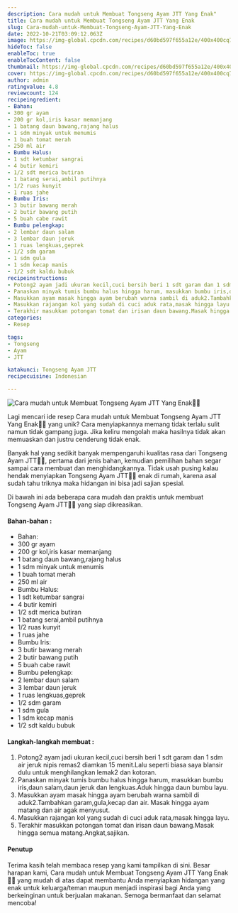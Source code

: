 ```yaml
---
description: Cara mudah untuk Membuat Tongseng Ayam JTT Yang Enak"
title: Cara mudah untuk Membuat Tongseng Ayam JTT Yang Enak
slug: Cara-mudah-untuk-Membuat-Tongseng-Ayam-JTT-Yang-Enak
date: 2022-10-21T03:09:12.063Z
image: https://img-global.cpcdn.com/recipes/d60bd597f655a12e/400x400cq70/photo.jpg
hideToc: false
enableToc: true
enableTocContent: false
thumbnail: https://img-global.cpcdn.com/recipes/d60bd597f655a12e/400x400cq70/photo.jpg
cover: https://img-global.cpcdn.com/recipes/d60bd597f655a12e/400x400cq70/photo.jpg
author: admin
ratingvalue: 4.8
reviewcount: 124
recipeingredient:
- Bahan:
- 300 gr ayam
- 200 gr kol,iris kasar memanjang
- 1 batang daun bawang,rajang halus
- 1 sdm minyak untuk menumis
- 1 buah tomat merah
- 250 ml air
- Bumbu Halus:
- 1 sdt ketumbar sangrai
- 4 butir kemiri
- 1/2 sdt merica butiran
- 1 batang serai,ambil putihnya
- 1/2 ruas kunyit
- 1 ruas jahe
- Bumbu Iris:
- 3 butir bawang merah
- 2 butir bawang putih
- 5 buah cabe rawit
- Bumbu pelengkap:
- 2 lembar daun salam
- 3 lembar daun jeruk
- 1 ruas lengkuas,geprek
- 1/2 sdm garam
- 1 sdm gula
- 1 sdm kecap manis
- 1/2 sdt kaldu bubuk
recipeinstructions:
- Potong2 ayam jadi ukuran kecil,cuci bersih beri 1 sdt garam dan 1 sdm air jeruk nipis remas2 diamkan 15 menit.Lalu seperti biasa saya blansir dulu untuk menghilangkan lemak2 dan kotoran.
- Panaskan minyak tumis bumbu halus hingga harum, masukkan bumbu iris,daun salam,daun jeruk dan lengkuas.Aduk hingga daun bumbu layu.
- Masukkan ayam masak hingga ayam berubah warna sambil di aduk2.Tambahkan garam,gula,kecap dan air. Masak hingga ayam matang dan air agak menyusut.
- Masukkan rajangan kol yang sudah di cuci aduk rata,masak hingga layu.
- Terakhir masukkan potongan tomat dan irisan daun bawang.Masak hingga semua matang.Angkat,sajikan.
categories:
- Resep

tags:
- Tongseng
- Ayam
- JTT

katakunci: Tongseng Ayam JTT
recipecuisine: Indonesian

---
```


![Cara mudah untuk Membuat Tongseng Ayam JTT Yang Enak👩‍🍳](https://img-global.cpcdn.com/recipes/d60bd597f655a12e/400x400cq70/photo.jpg)

Lagi mencari ide resep Cara mudah untuk Membuat Tongseng Ayam JTT Yang Enak👩‍🍳 yang unik? Cara menyiapkannya memang tidak terlalu sulit namun tidak gampang juga. Jika keliru mengolah maka hasilnya tidak akan memuaskan dan justru cenderung tidak enak.

Banyak hal yang sedikit banyak mempengaruhi kualitas rasa dari Tongseng Ayam JTT👩‍🍳, pertama dari jenis bahan, kemudian pemilihan bahan segar sampai cara membuat dan menghidangkannya. Tidak usah pusing kalau hendak menyiapkan Tongseng Ayam JTT👩‍🍳 enak di rumah, karena asal sudah tahu triknya maka hidangan ini bisa jadi sajian spesial.

Di bawah ini ada beberapa cara mudah dan praktis untuk membuat Tongseng Ayam JTT👩‍🍳 yang siap dikreasikan.

<!--inarticleads1-->

#### Bahan-bahan :

- Bahan:
- 300 gr ayam
- 200 gr kol,iris kasar memanjang
- 1 batang daun bawang,rajang halus
- 1 sdm minyak untuk menumis
- 1 buah tomat merah
- 250 ml air
- Bumbu Halus:
- 1 sdt ketumbar sangrai
- 4 butir kemiri
- 1/2 sdt merica butiran
- 1 batang serai,ambil putihnya
- 1/2 ruas kunyit
- 1 ruas jahe
- Bumbu Iris:
- 3 butir bawang merah
- 2 butir bawang putih
- 5 buah cabe rawit
- Bumbu pelengkap:
- 2 lembar daun salam
- 3 lembar daun jeruk
- 1 ruas lengkuas,geprek
- 1/2 sdm garam
- 1 sdm gula
- 1 sdm kecap manis
- 1/2 sdt kaldu bubuk

<!--inarticleads2-->

#### Langkah-langkah membuat :

1. Potong2 ayam jadi ukuran kecil,cuci bersih beri 1 sdt garam dan 1 sdm air jeruk nipis remas2 diamkan 15 menit.Lalu seperti biasa saya blansir dulu untuk menghilangkan lemak2 dan kotoran.
1. Panaskan minyak tumis bumbu halus hingga harum, masukkan bumbu iris,daun salam,daun jeruk dan lengkuas.Aduk hingga daun bumbu layu.
1. Masukkan ayam masak hingga ayam berubah warna sambil di aduk2.Tambahkan garam,gula,kecap dan air. Masak hingga ayam matang dan air agak menyusut.
1. Masukkan rajangan kol yang sudah di cuci aduk rata,masak hingga layu.
1. Terakhir masukkan potongan tomat dan irisan daun bawang.Masak hingga semua matang.Angkat,sajikan.

#### Penutup

Terima kasih telah membaca resep yang kami tampilkan di sini. Besar harapan kami, Cara mudah untuk Membuat Tongseng Ayam JTT Yang Enak👩‍🍳 yang mudah di atas dapat membantu Anda menyiapkan hidangan yang enak untuk keluarga/teman maupun menjadi inspirasi bagi Anda yang berkeinginan untuk berjualan makanan. Semoga bermanfaat dan selamat mencoba!